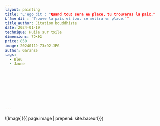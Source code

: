 ```yaml
---
layout: painting
title: "L'ego dit : "Quand tout sera en place, tu trouveras la paix."
L'âme dit : "Trouve la paix et tout se mettra en place.""  						
title_author: Citation bouddhiste                                                        
date: 2024-01-19
technique: Huile sur toile 
dimensions: 73x92
price: 850
image: 20240119-73x92.JPG 	
author: Garanse
tags:
  - Bleu
  - Jaune
  
  
  
  
  
  
  
  
  
---
```

![Image]({{ page.image | prepend: site.baseurl}})

